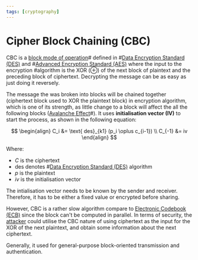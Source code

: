 ```yaml
---
tags: [cryptography]
---
```


# Cipher Block Chaining (CBC)

CBC is a [block mode of operation](202209281239.md)# defined in
#[Data Encryption Standard (DES)](202209012203.md) and #[Advanced Encryption Standard (AES)](202209012213.md)
where the input to the encryption #algorithm is the XOR ($\oplus$) of the next
block of plaintext and the preceding block of ciphertext. Decrypting the message
can be as easy as just doing it reversely.

The message the was broken into blocks will be chained together (ciphertext
block used to XOR the plaintext block) in encryption algorithm, which is one of
its strength, as little change to a block will affect the all the following
blocks ([Avalanche Effect](202210052302.md)#). It uses **initialisation vector
(IV)** to start the process, as shown in the following equation:

$$
\begin{align}
C_i &= \text{ des}_{k1} (p_i \oplus c_{i-1}) \\
C_{-1} &= iv
\end{align}
$$

Where:
- $C$ is the ciphertext
- $\text{des}$ denotes #[Data Encryption Standard (DES)](202209012203.md)
  algorithm
- $p$ is the plaintext
- $iv$ is the initialisation vector

The intialisation vector needs to be known by the sender and receiver.
Therefore, it has to be either a fixed value or encrypted before sharing.

However, CBC is a rather slow algorithm compare to [Electronic Codebook
(ECB)](202210071130.md) since the block can't be computed in parallel. In terms
of security, the [attacker](202209281128.md) could utilise the CBC nature of
using ciphertext as the input for the XOR of the next plaintext, and obtain some
information about the next ciphertext.

Generally, it used for general-purpose block-oriented transmission and
authentication.
